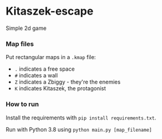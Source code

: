 # Kitaszek-escape
Simple 2d game

### Map files ###
Put rectangular maps in a `.kmap` file:
- `.` indicates a free space
- `#` indicates a wall
- `Z` indicates a Zbiggy - they're the enemies
- `K` indicates Kitaszek, the protagonist

### How to run
Install the requirements with `pip install requirements.txt`.

Run with Python 3.8 using `python main.py [map_filename]`
